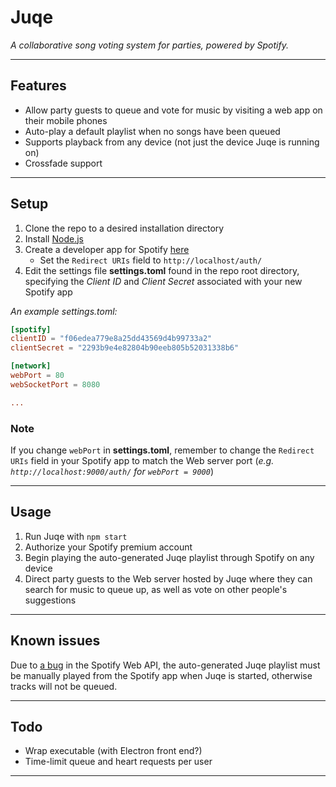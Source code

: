 # Juqe
*A collaborative song voting system for parties, powered by Spotify.*

---

## Features

- Allow party guests to queue and vote for music by visiting a web app on their mobile phones
- Auto-play a default playlist when no songs have been queued
- Supports playback from any device (not just the device Juqe is running on)
- Crossfade support

---

## Setup
1. Clone the repo to a desired installation directory
1. Install [Node.js](https://nodejs.org/)
1. Create a developer app for Spotify [here](https://developer.spotify.com/dashboard/applications)
    - Set the `Redirect URIs` field to `http://localhost/auth/`
1. Edit the settings file **settings.toml** found in the repo root directory, specifying the *Client ID* and *Client Secret* associated with your new Spotify app

*An example settings.toml:*
```toml
[spotify]
clientID = "f06edea779e8a25dd43569d4b99733a2"
clientSecret = "2293b9e4e82804b90eeb805b52031338b6"

[network]
webPort = 80
webSocketPort = 8080

...
```
### Note
If you change `webPort` in **settings.toml**, remember to change the `Redirect URIs` field in your Spotify app to match the Web server port (*e.g. `http://localhost:9000/auth/` for `webPort = 9000`*)

---

## Usage
1. Run Juqe with `npm start`
1. Authorize your Spotify premium account
1. Begin playing the auto-generated Juqe playlist through Spotify on any device
1. Direct party guests to the Web server hosted by Juqe where they can search for music to queue up, as well as vote on other people's suggestions

---

## Known issues
Due to [a bug](https://github.com/spotify/web-api/issues/537) in the Spotify
Web API, the auto-generated Juqe playlist must be manually played from the
Spotify app when Juqe is started, otherwise tracks will not be queued.

---

## Todo
- Wrap executable (with Electron front end?)
- Time-limit queue and heart requests per user

---